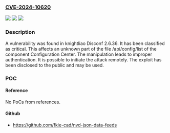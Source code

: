 ### [CVE-2024-10620](https://cve.mitre.org/cgi-bin/cvename.cgi?name=CVE-2024-10620)
![](https://img.shields.io/static/v1?label=Product&message=Disconf&color=blue)
![](https://img.shields.io/static/v1?label=Version&message=%3D%202.6.36%20&color=brighgreen)
![](https://img.shields.io/static/v1?label=Vulnerability&message=Improper%20Authentication&color=brighgreen)

### Description

A vulnerability was found in knightliao Disconf 2.6.36. It has been classified as critical. This affects an unknown part of the file /api/config/list of the component Configuration Center. The manipulation leads to improper authentication. It is possible to initiate the attack remotely. The exploit has been disclosed to the public and may be used.

### POC

#### Reference
No PoCs from references.

#### Github
- https://github.com/fkie-cad/nvd-json-data-feeds


